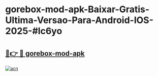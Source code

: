 # gorebox-mod-apk-Baixar-Gratis-Ultima-Versao-Para-Android-IOS-2025-#lc6yo

# <h2><a href="https://ainizakaria.my?title=gorebox-mod-apk&ref=24M">🔗👉 🔴 gorebox-mod-apk</a></h2>

[![acn](https://github.com/user-attachments/assets/0f9c940e-d8b0-45ae-aac7-cd30a18b3e1c)](https://ainizakaria.my?title=gorebox-mod-apk&ref=24M)

